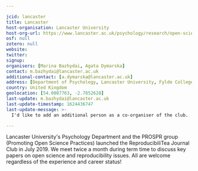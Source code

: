 ```yaml
---

jcid: lancaster
title: Lancaster
host-organisation: Lancaster University
host-org-url: https://www.lancaster.ac.uk/psychology/research/open-science/
osf: null
zotero: null
website: 
twitter: 
signup: 
organisers: [Marina Bazhydai, Agata Dymarska]
contact: m.bazhydai@lancaster.ac.uk
additional-contact: [a.dymarska@lancaster.ac.uk]
address: [Department of Psychology, Lancaster University, Fylde College, Lancaster, LA1 4YW]
country: United Kingdom
geolocation: [54.0087763, -2.7852628]
last-update: m.bazhydai@lancaster.ac.uk
last-update-timestamp: 1624436747
last-update-message: >-
  I'd like to add an additional person as a co-organiser of the club.

---
```


Lancaster University's Psychology Department and the PROSPR group (Promoting Open Science Practices) launched the ReproducibiliTea Journal Club in July 2019. We meet twice a month during term time to discuss key papers on open science and reproducibility issues. All are welcome regardless of the experience and career status!
